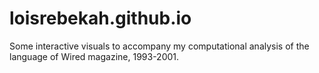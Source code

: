 # loisrebekah.github.io
Some interactive visuals to accompany my computational analysis of the language of Wired magazine, 1993-2001.

